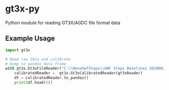 # gt3x-py

Python module for reading GT3X/AGDC file format data

## Example Usage

```python
import gt3x

# Read raw data and calibrate
# Dump to pandas data frame
with gt3x.Gt3xFileReader("C:\\NovoUwfSteps\\UWF Steps Baselines 20200623\\WristBaselines\\RawLsb\\WRIST_rawLSB_032Hz.agdc") as gt3xReader:
    calibratedReader =  gt3x.Gt3xCalibratedReader(gt3xReader)
    df = calibratedReader.to_pandas()
    print(df.head(5))
```
